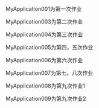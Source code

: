 MyApplication001为第一次作业

MyApplication003为第二次作业

MyApplication004为第三次作业

MyApplication005为第四，五次作业

MyApplication006为第六次作业

MyApplication007为第七，八次作业

MyApplication008为第九次作业1

MyApplication009为第九次作业2

